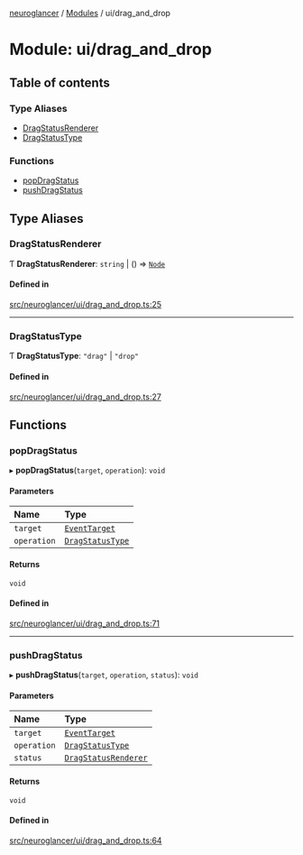 [neuroglancer](../README.md) / [Modules](../modules.md) / ui/drag\_and\_drop

# Module: ui/drag\_and\_drop

## Table of contents

### Type Aliases

- [DragStatusRenderer](ui_drag_and_drop.md#dragstatusrenderer)
- [DragStatusType](ui_drag_and_drop.md#dragstatustype)

### Functions

- [popDragStatus](ui_drag_and_drop.md#popdragstatus)
- [pushDragStatus](ui_drag_and_drop.md#pushdragstatus)

## Type Aliases

### DragStatusRenderer

Ƭ **DragStatusRenderer**: `string` \| () => [`Node`](annotation_annotation_layer_state._internal_.md#node)

#### Defined in

[src/neuroglancer/ui/drag_and_drop.ts:25](https://github.com/ActiveBrainAtlas2/neuroglancer/blob/1beb5d34/src/neuroglancer/ui/drag_and_drop.ts#L25)

___

### DragStatusType

Ƭ **DragStatusType**: ``"drag"`` \| ``"drop"``

#### Defined in

[src/neuroglancer/ui/drag_and_drop.ts:27](https://github.com/ActiveBrainAtlas2/neuroglancer/blob/1beb5d34/src/neuroglancer/ui/drag_and_drop.ts#L27)

## Functions

### popDragStatus

▸ **popDragStatus**(`target`, `operation`): `void`

#### Parameters

| Name | Type |
| :------ | :------ |
| `target` | [`EventTarget`](annotation_annotation_layer_state._internal_.md#eventtarget) |
| `operation` | [`DragStatusType`](ui_drag_and_drop.md#dragstatustype) |

#### Returns

`void`

#### Defined in

[src/neuroglancer/ui/drag_and_drop.ts:71](https://github.com/ActiveBrainAtlas2/neuroglancer/blob/1beb5d34/src/neuroglancer/ui/drag_and_drop.ts#L71)

___

### pushDragStatus

▸ **pushDragStatus**(`target`, `operation`, `status`): `void`

#### Parameters

| Name | Type |
| :------ | :------ |
| `target` | [`EventTarget`](annotation_annotation_layer_state._internal_.md#eventtarget) |
| `operation` | [`DragStatusType`](ui_drag_and_drop.md#dragstatustype) |
| `status` | [`DragStatusRenderer`](ui_drag_and_drop.md#dragstatusrenderer) |

#### Returns

`void`

#### Defined in

[src/neuroglancer/ui/drag_and_drop.ts:64](https://github.com/ActiveBrainAtlas2/neuroglancer/blob/1beb5d34/src/neuroglancer/ui/drag_and_drop.ts#L64)
